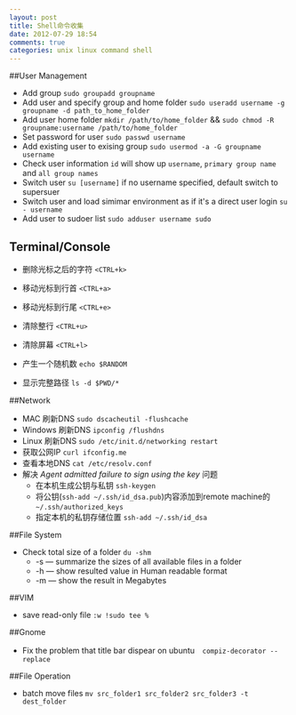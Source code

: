 ```yaml
---
layout: post
title: Shell命令收集
date: 2012-07-29 18:54
comments: true
categories: unix linux command shell
---
```


##User Management
* Add group `sudo groupadd groupname`
* Add user and specify group and home folder `sudo useradd username -g groupname -d path_to_home_folder`
* Add user home folder `mkdir /path/to/home_folder` && `sudo chmod -R groupname:username /path/to/home_folder`
* Set password for user `sudo passwd username`
* Add existing user to exising group `sudo usermod -a -G groupname username`
* Check user information `id` will show up `username`, `primary group name` and `all group names`
* Switch user `su [username]`
    if no username specified, default switch to supersuer
* Switch user and load simimar environment as if it's a direct user login `su - username`
* Add user to sudoer list `sudo adduser username sudo`

## Terminal/Console

* 删除光标之后的字符 `<CTRL+k>`
* 移动光标到行首 `<CTRL+a>`
* 移动光标到行尾 `<CTRL+e>`
* 清除整行 `<CTRL+u>`
* 清除屏幕 `<CTRL+l>`

* 产生一个随机数 `echo $RANDOM`
* 显示完整路径 `ls -d $PWD/*`


##Network
* MAC 刷新DNS `sudo dscacheutil -flushcache`
* Windows 刷新DNS `ipconfig /flushdns`
* Linux 刷新DNS `sudo /etc/init.d/networking restart`
* 获取公网IP `curl ifconfig.me`
* 查看本地DNS `cat /etc/resolv.conf`
* 解决 *Agent admitted failure to sign using the key* 问题
    * 在本机生成公钥与私钥 `ssh-keygen`
    * 将公钥(`ssh-add ~/.ssh/id_dsa.pub`)内容添加到remote machine的`~/.ssh/authorized_keys`
    * 指定本机的私钥存储位置 `ssh-add ~/.ssh/id_dsa`

##File System
* Check total size of a folder  `du -shm`
    * -s — summarize the sizes of all available files in a folder
    * -h — show resulted value in Human readable format
    * -m — show the result in Megabytes

##VIM
* save read-only file `:w !sudo tee %`

##Gnome
* Fix the problem that title bar dispear on ubuntu　`compiz-decorator --replace`

##File Operation
* batch move files `mv src_folder1 src_folder2 src_folder3 -t dest_folder`
